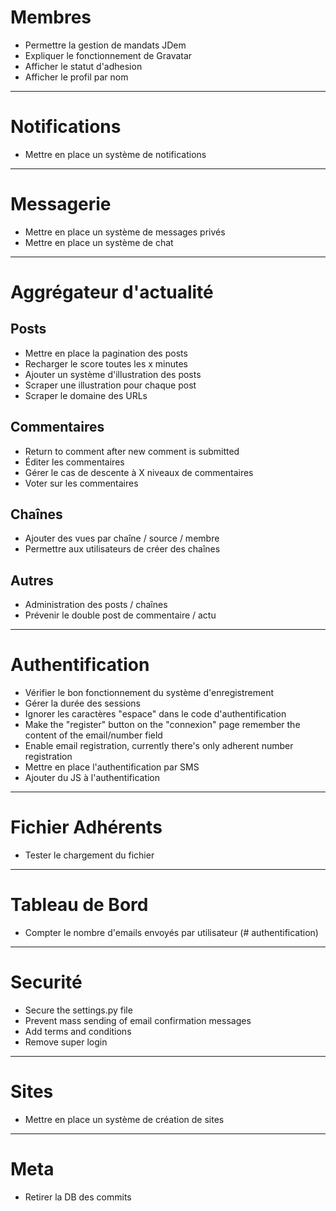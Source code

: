 Membres
=======

* Permettre la gestion de mandats JDem
* Expliquer le fonctionnement de Gravatar
* Afficher le statut d'adhesion
* Afficher le profil par nom



***
Notifications
========

* Mettre en place un système de notifications



***
Messagerie
=================

* Mettre en place un système de messages privés
* Mettre en place un système de chat



***
Aggrégateur d'actualité
=======================

Posts
-----
* Mettre en place la pagination des posts
* Recharger le score toutes les x minutes
* Ajouter un système d'illustration des posts
* Scraper une illustration pour chaque post
* Scraper le domaine des URLs

Commentaires
--------
* Return to comment after new comment is submitted
* Éditer les commentaires
* Gérer le cas de descente à X niveaux de commentaires
* Voter sur les commentaires

Chaînes
-------
* Ajouter des vues par chaîne / source / membre
* Permettre aux utilisateurs de créer des chaînes

Autres
------
* Administration des posts / chaînes
* Prévenir le double post de commentaire / actu



***
Authentification
==============

* Vérifier le bon fonctionnement du système d'enregistrement
* Gérer la durée des sessions
* Ignorer les caractères "espace" dans le code d'authentification
* Make the "register" button on the "connexion" page remember the content of the email/number field
* Enable email registration, currently there's only adherent number registration
* Mettre en place l'authentification par SMS
* Ajouter du JS à l'authentification



***
Fichier Adhérents
=================

* Tester le chargement du fichier



***
Tableau de Bord
===============

* Compter le nombre d'emails envoyés par utilisateur (# authentification)



***
Securité
========

* Secure the settings.py file
* Prevent mass sending of email confirmation messages
* Add terms and conditions
* Remove super login



***
Sites
=====

* Mettre en place un système de création de sites



***
Meta
====

* Retirer la DB des commits